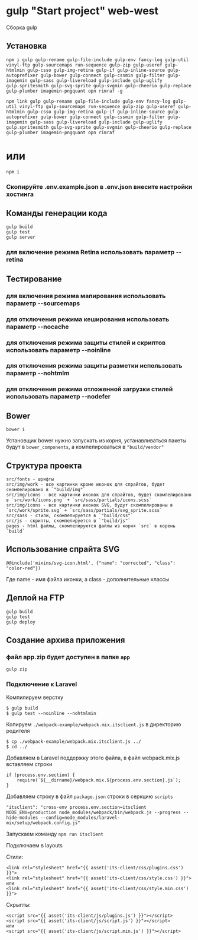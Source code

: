 # gulp "Start project" web-west
Сборка gulp

## Установка

```
npm i gulp gulp-rename gulp-file-include gulp-env fancy-log gulp-util vinyl-ftp gulp-sourcemaps run-sequence gulp-zip gulp-useref gulp-htmlmin gulp-csso gulp-img-retina gulp-if gulp-inline-source gulp-autoprefixer gulp-bower gulp-connect gulp-cssmin gulp-filter gulp-imagemin gulp-sass gulp-livereload gulp-include gulp-uglify gulp.spritesmith gulp-svg-sprite gulp-svgmin gulp-cheerio gulp-replace gulp-plumber imagemin-pngquant opn rimraf -g

npm link gulp gulp-rename gulp-file-include gulp-env fancy-log gulp-util vinyl-ftp gulp-sourcemaps run-sequence gulp-zip gulp-useref gulp-htmlmin gulp-csso gulp-img-retina gulp-if gulp-inline-source gulp-autoprefixer gulp-bower gulp-connect gulp-cssmin gulp-filter gulp-imagemin gulp-sass gulp-livereload gulp-include gulp-uglify gulp.spritesmith gulp-svg-sprite gulp-svgmin gulp-cheerio gulp-replace gulp-plumber imagemin-pngquant opn rimraf
```

# или

```
npm i
```

### Скопируйте .env.example.json в .env.json внесите настройки хостинга

## Команды генерации кода

```
gulp build 
gulp test
gulp server
```
### для включение режима Retina использовать параметр --retina

## Тестирование
### для включения режима мапирования использовать параметр --sourcemaps
### для отключения режима кеширования использовать параметр --nocache
### для отключения режима защиты стилей и скриптов использовать параметр --noinline
### для отключения режима защиты разметки использовать параметр --nohtmlm
### для отключения режима отложенной загрузки стилей использовать параметр --nodefer

## Bower

```
bower i
```

Установщик bower нужно запускать из корня, устанавливаться пакеты будут в `bower_components`, а компелироваться в `"build/vendor"`

## Структура проекта
```
src/fonts - шрифты
src/img/work - все картинки кроме иконок для спрайтов, будет скомпелировано в `"build/img"`
src/img/icons - все картинки иконок для спрайтов, будет скомпелировано в `src/work/icons.png` + `src/sass/partials/icons.scss`
src/img/icons - все картинки иконок SVG, будут скомпелированы в `src/work/sprite.svg` + `src/sass/partials/svg_sprite.scss`
src/sass - стили, скомпелируется в `"build/css"`
src/js - скрипты, скомпелируется в `"build/js"`
pages - html файлы, скомпелируются файлы из корня `src` в корень `build`
```

## Использование спрайта SVG

```
@@include('mixins/svg-icon.html', {"name": "corrected", "class": "color-red"})
```
Где name - имя файла иконки, а class - дополнительные классы

## Деплой на FTP

```
gulp build
gulp test
gulp deploy
```

## Создание архива приложения

### файл app.zip будет доступен в папке `app`

```
gulp zip
```

### Подключение к Laravel

Компилируем верстку
```
$ gulp build
$ gulp test --noinline --nohtmlmin
```

Копируем ```./webpack-example/webpack.mix.itsclient.js``` в директорию родителя
```
$ cp ./webpack-example/webpack.mix.itsclient.js ../
$ cd ../
```
Добавляем в Laravel поддержку этого файла, в файл webpack.mix.js вставляем строки 

```
if (process.env.section) {
    require(`${__dirname}/webpack.mix.${process.env.section}.js`);
}
```
Добавляем строку в файл ```package.json``` строки в серкцию ```scripts``` 
```
"itsclient": "cross-env process.env.section=itsclient NODE_ENV=production node_modules/webpack/bin/webpack.js --progress --hide-modules --config=node_modules/laravel-mix/setup/webpack.config.js"
```

Запускаем команду ```npm run itsclient```

Подключаем в layouts

Стили:
```
<link rel="stylesheet" href="{{ asset('its-client/css/plugins.css') }}">
<link rel="stylesheet" href="{{ asset('its-client/css/style.css') }}">
или
<link rel="stylesheet" href="{{ asset('its-client/css/style.min.css') }}">
```

Скрыпты:
```
<script src="{{ asset('its-client/js/plugins.js') }}"></script>
<script src="{{ asset('its-client/js/script.js') }}"></script>
или
<script src="{{ asset('its-client/js/script.min.js') }}"></script>
```
